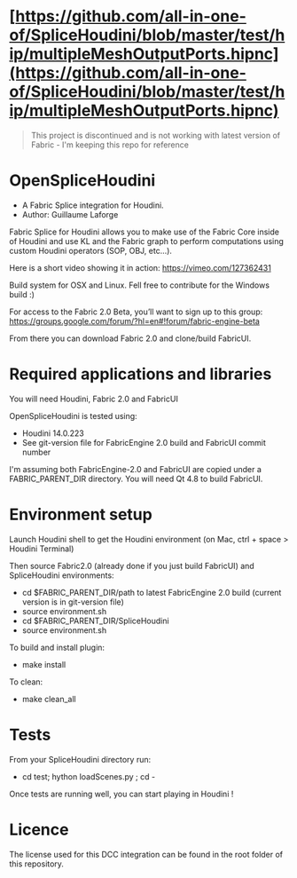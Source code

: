 # [https://github.com/all-in-one-of/SpliceHoudini/blob/master/test/hip/multipleMeshOutputPorts.hipnc](https://github.com/all-in-one-of/SpliceHoudini/blob/master/test/hip/multipleMeshOutputPorts.hipnc)

> This project is discontinued and is not working with latest version of Fabric - I'm keeping this repo for reference
# OpenSpliceHoudini

- A Fabric Splice integration for Houdini.
- Author: Guillaume Laforge

Fabric Splice for Houdini allows you to make use of the Fabric Core inside of Houdini and use KL and the Fabric graph to perform computations using custom Houdini operators (SOP, OBJ, etc...).

Here is a short video showing it in action: https://vimeo.com/127362431

Build system for OSX and Linux. Fell free to contribute for the Windows build :)

For access to the Fabric 2.0 Beta, you’ll want to sign up to this group:
https://groups.google.com/forum/?hl=en#!forum/fabric-engine-beta

From there you can download Fabric 2.0 and clone/build FabricUI.

# Required applications and libraries

You will need Houdini, Fabric 2.0 and FabricUI

OpenSpliceHoudini is tested using:
* Houdini 14.0.223
* See git-version file for FabricEngine 2.0 build and FabricUI commit number 

I'm assuming both FabricEngine-2.0 and FabricUI are copied under a FABRIC_PARENT_DIR directory.
You will need Qt 4.8 to build FabricUI.

# Environment setup

Launch Houdini shell to get the Houdini environment (on Mac, ctrl + space > Houdini Terminal)

Then source Fabric2.0 (already done if you just build FabricUI) and SpliceHoudini environments:
* cd $FABRIC_PARENT_DIR/path to latest FabricEngine 2.0 build (current version is in git-version file)
* source environment.sh
* cd $FABRIC_PARENT_DIR/SpliceHoudini
* source environment.sh

To build and install plugin:
* make install

To clean:
* make clean_all

# Tests

From your SpliceHoudini directory run:
* cd test; hython loadScenes.py ; cd -

Once tests are running well, you can start playing in Houdini !

# Licence

The license used for this DCC integration can be found in the root folder of this repository.
